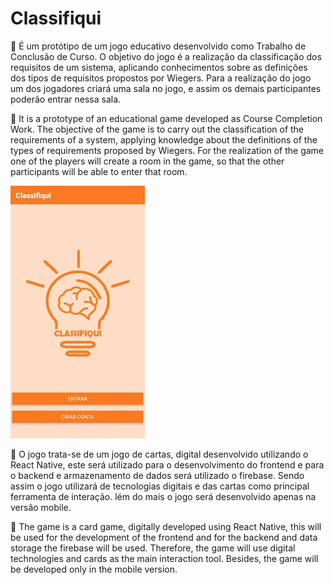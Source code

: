 # Classifiqui

:pushpin:
É um protótipo de um jogo educativo desenvolvido como Trabalho de Conclusão de Curso. O objetivo do jogo é a realização da classificação dos requisitos 
de um sistema, aplicando conhecimentos sobre as definições dos tipos de requisitos propostos por Wiegers. Para a realização do jogo um dos 
jogadores criará uma sala no jogo, e assim os demais participantes poderão entrar nessa sala.

:pushpin:
It is a prototype of an educational game developed as Course Completion Work. The objective of the game is to carry out the classification of the requirements of a system, applying knowledge about the definitions of the types of requirements proposed by Wiegers. For the realization of the game one of the players will create a room in the game, so that the other participants will be able to enter that room.

![](classifiqui.gif) 

:pushpin:
O jogo trata-se de um jogo de cartas, digital desenvolvido utilizando o React Native, este será utilizado para o desenvolvimento do frontend e para o backend e armazenamento de dados será utilizado o firebase. Sendo assim o jogo utilizará de tecnologias digitais e das cartas como principal ferramenta de interação. lém do mais o jogo será desenvolvido apenas na versão mobile.

:pushpin:
The game is a card game, digitally developed using React Native, this will be used for the development of the frontend and for the backend and data storage the firebase will be used. Therefore, the game will use digital technologies and cards as the main interaction tool. Besides, the game will be developed only in the mobile version.
